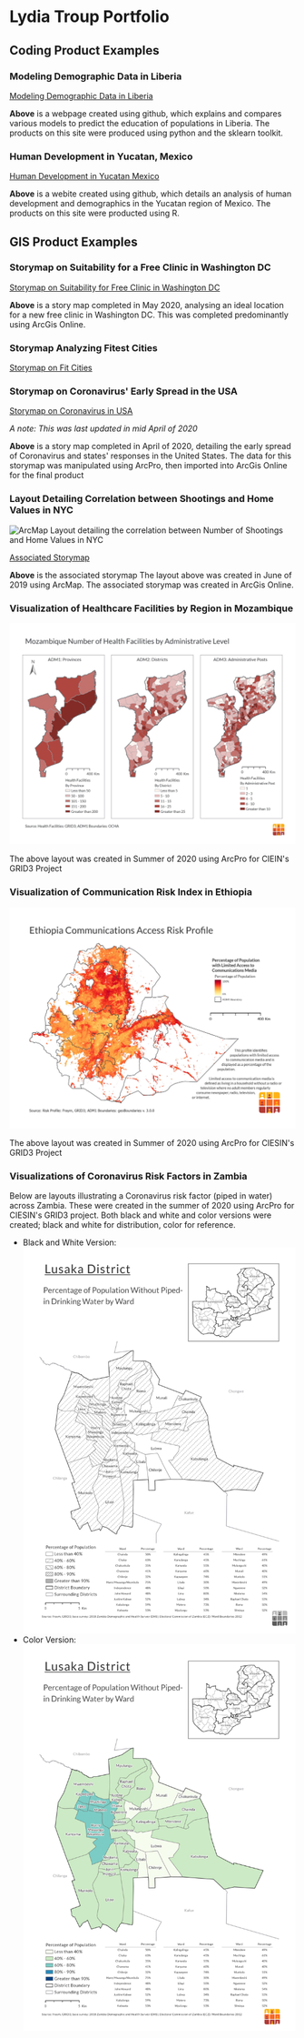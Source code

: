 # Lydia Troup Portfolio

## Coding Product Examples

### Modeling Demographic Data in Liberia
[Modeling Demographic Data in Liberia](https://lydiatroup.github.io/146_EC/)

**Above** is a webpage created using github, which explains and compares various models to predict the education of populations in Liberia. The products on this site were produced using python and the sklearn toolkit.


### Human Development in Yucatan, Mexico
[Human Development in Yucatan Mexico](https://lydiatroup.github.io/workshop/final_project)

**Above** is a webite created using github, which details an analysis of human development and demographics in the Yucatan region of Mexico. The products on this site were producted using R.


## GIS Product Examples

### Storymap on Suitability for a Free Clinic in Washington DC
[Storymap on Suitability for Free Clinic in Washington DC](https://storymaps.arcgis.com/stories/8984a2f9a41747f3bee55ebc69f5b819)

**Above** is a story map completed in May 2020, analysing an ideal location for a new free clinic in Washington DC. This was completed predominantly using ArcGis Online.

### Storymap Analyzing Fitest Cities
[Storymap on Fit Cities](https://arcg.is/1Kb0zy0)

### Storymap on Coronavirus' Early Spread in the USA
[Storymap on Coronavirus in USA](https://storymaps.arcgis.com/stories/b73259fdc8ea4381adf097470e400adc)

*A note: This was last updated in mid April of 2020* 

**Above** is a story map completed in April of 2020, detailing the early spread of Coronavirus and states' responses in the United States. The data for this storymap was manipulated using ArcPro, then imported into ArcGis Online for the final product

### Layout Detailing Correlation between Shootings and Home Values in NYC
![ArcMap Layout detailing the correlation between Number of Shootings and Home Values in NYC](Troup_L_Geog161.jpg)

[Associated Storymap](https://arcg.is/1LSLrS0)

**Above** is the associated storymap
The layout above was created in June of 2019 using ArcMap. The associated storymap was created in ArcGis Online.

### Visualization of Healthcare Facilities by Region in Mozambique
![Healthcare Facilities by Region](0002.jpg)

The above layout was created in Summer of 2020 using ArcPro for CIEIN's GRID3 Project

### Visualization of Communication Risk Index in Ethiopia
![Raster Ethiopia Communications](0001_E.jpg)

The above layout was created in Summer of 2020 using ArcPro for CIESIN's GRID3 Project

### Visualizations of Coronavirus Risk Factors in Zambia
Below are layouts illustrating a Coronavirus risk factor (piped in water) across Zambia. These were created in the summer of 2020 using ArcPro for CIESIN's GRID3 project. Both black and white and color versions were created; black and white for distribution, color for reference.
- Black and White Version:
    ![BW Piped in Water](BW_Piped.jpg)
- Color Version:
    ![Color Piped in Water](0001.jpg)
